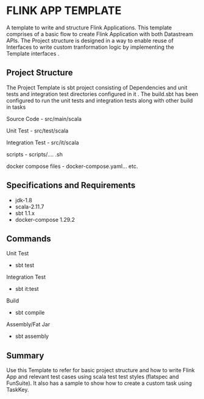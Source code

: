 # FLINK APP TEMPLATE
A template to write and structure Flink Applications. This template comprises of a basic flow to create Flink Application
with both Datastream APIs. The Project structure is designed in a way to enable reuse of Interfaces to write 
custom tranformation logic by implementing the Template interfaces . 


   
## Project Structure
The Project Template is sbt project consisting of Dependencies and unit tests and integration test directories configured in
it . The build.sbt has been configured to run the unit tests and integration tests along with other build in tasks

Source Code - src/main/scala

Unit Test - src/test/scala

Integration Test - src/it/scala

scripts - scripts/.... .sh

docker compose files -  docker-compose.yaml... etc.
## Specifications and Requirements

- jdk-1.8
- scala-2.11.7
- sbt 1.1.x
- docker-compose 1.29.2

## Commands
Unit Test
- sbt test

Integration Test
- sbt it:test

Build
- sbt compile

Assembly/Fat Jar
- sbt assembly


   
## Summary
Use this Template to refer for basic project structure and how to 
write Flink App and relevant test cases using scala test test styles
(flatspec and  FunSuite). It also has a sample to show how to create a custom task
using TaskKey.


